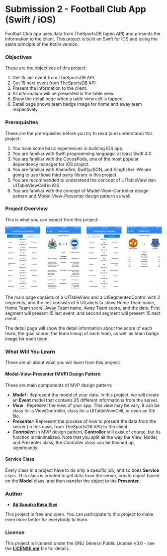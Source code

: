 # **Submission 2 - Football Club App (Swift / iOS)**

Football Club app uses data from TheSportsDB (open API) and presents the information to the client. This project is built on Swift for iOS and using the same principle of the Kotlin version. 

### **Objectives**
These are the objectives of this project:
1. Get 15 last event from TheSportsDB API.
2. Get 15 next event from TheSportsDB API.
3. Present the information to the client.
4. All information will be presented in the table view.
5. Show the detail page when a table view cell is tapped.
6. Detail page shows team badge image for home and away team respectively.

### **Prerequisites**
These are the prerequisites before you try to read (and understand) this project:
1. You have some basic experiences in building iOS app.
2. You are familiar with Swift programming language, at least Swift 4.0. 
3. You are familiar with the CocoaPods, one of the most popular dependency manager for iOS project.
4. You are familiar with Alamofire, SwiftyJSON, and Kingfisher. We are going to use those third party library in this project.
4. You are recommended to understand the concept of UITableView dan UITableViewCell in iOS.
5. You are familiar with the concept of Model-View-Controller design pattern and Model-View-Presenter design pattern as well.

### **Project Overview**
This is what you can expect from this project:

![Screenshot from Submission 1][1]

The main page consists of a UITableView and a UISegmentedControl with 2 segments, and the cell consists of 5 UILabels to show Home Team name, Home Team score, Away Team name, Away Team score, and the date. First segment will present 15 last event, and second segment will present 15 next event.

The detail page will show the detail information about the score of each team, the goal scorer, the team lineup of each team, as well as team badge image for each team.

### **What Will You Learn**
These are all about what you will learn from this project:
#### **Model-View-Presenter (MVP) Design Pattern**
These are main components of MVP design pattern: 
- **_Model_** : Represent the model of your data. In this project, we will create an **Event** model that contains 25 different informations from the server.
- **_View_** : Represent the view of your app. This view may be vary, it can be class for a ViewController, class for a UITableViewCell, or even an Xib file.
- **_Presenter_**: Represent the process of how to present the data from the server (in this case, from TheSportsDB API) to the client.
- **_Controller_**: In MVP design pattern, **Controller** still exist of course, but its function is minimalized. Note that you split all the way the View, Model, and Presenter class, the Controller class can be thinned up, significantly.

#### **Service Class**
Every class in a project have to do only a specific job, and so does **Service** class. This class is created to get data from the server, create object based on the **Model** class, and then transfer the object to the **Presenter**.

### **Author**

* **[Aji Saputra Raka Siwi][2]**

This project is free and open. You can participate to this project to make even more better for everybody to learn.

### **License**
This project is licensed under the GNU General Public License v3.0 - see the [**LICENSE.md**][3] file for details.

[1]:	https://github.com/Ajisaputrars/Submission-2-Football-Match-Schedule-App-Swift-iOS/blob/master/IMG.png
[2]:	https://github.com/Ajisaputrars
[3]:	https://github.com/Ajisaputrars/Submission-2-Football-Match-Schedule-App-Swift-iOS/blob/master/LICENSE